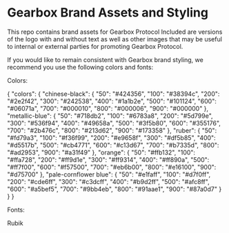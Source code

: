 # Gearbox Brand Assets and Styling
This repo contains brand assets for Gearbox Protocol
Included are versions of the logo with and without text as well as other images that may be useful to internal or external parties for promoting Gearbox Protocol.

If you would like to remain consistent with Gearbox brand styling, we recommend you use the following colors and fonts:

Colors:

{
  "colors": {
    "chinese-black": {
      "50": "#424356",
      "100": "#38394c",
      "200": "#2e2f42",
      "300": "#242538",
      "400": "#1a1b2e",
      "500": "#101124",
      "600": "#06071a",
      "700": "#000010",
      "800": "#000006",
      "900": "#000000"
    },
    "metallic-blue": {
      "50": "#718db2",
      "100": "#6783a8",
      "200": "#5d799e",
      "300": "#536f94",
      "400": "#49658a",
      "500": "#3f5b80",
      "600": "#355176",
      "700": "#2b476c",
      "800": "#213d62",
      "900": "#173358"
    },
    "ruber": {
      "50": "#fd79a3",
      "100": "#f36f99",
      "200": "#e9658f",
      "300": "#df5b85",
      "400": "#d5517b",
      "500": "#cb4771",
      "600": "#c13d67",
      "700": "#b7335d",
      "800": "#ad2953",
      "900": "#a31f49"
    },
    "orange": {
      "50": "#ffb132",
      "100": "#ffa728",
      "200": "#ff9d1e",
      "300": "#ff9314",
      "400": "#ff890a",
      "500": "#ff7f00",
      "600": "#f57500",
      "700": "#eb6b00",
      "800": "#e16100",
      "900": "#d75700"
    },
    "pale-cornflower blue": {
      "50": "#e1faff",
      "100": "#d7f0ff",
      "200": "#cde6ff",
      "300": "#c3dcff",
      "400": "#b9d2ff",
      "500": "#afc8ff",
      "600": "#a5bef5",
      "700": "#9bb4eb",
      "800": "#91aae1",
      "900": "#87a0d7"
    }
  }
}

Fonts:

Rubik

